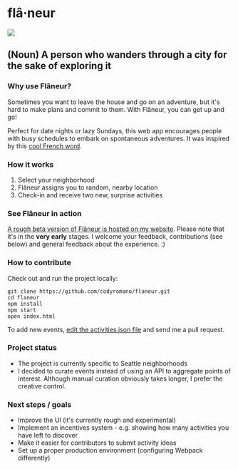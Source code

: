 # flâ·neur
![](https://preview.ibb.co/cWf1Fv/Screen_Shot_2017_05_20_at_2_51_13_PM.png)
## (Noun) A person who wanders through a city for the sake of exploring it

### Why use Flâneur?

Sometimes you want to leave the house and go on an adventure, but it's hard to make plans and commit to them. With Flâneur, you can get up and go!

Perfect for date nights or lazy Sundays, this web app encourages people with busy schedules to embark on spontaneous adventures. It was inspired by this [cool French word](https://www.theparisreview.org/blog/2013/10/17/in-praise-of-the-flaneur/).

### How it works

1. Select your neighborhood
2. Flâneur assigns you to random, nearby location
3. Check-in and receive two new, surprise activities

### See Flâneur in action

[A rough beta version of Flâneur is hosted on my website](http://codyromano.com:8081/flaneur-web/). Please note that it's in the **very early** stages. I welcome your feedback, contributions (see below) and general feedback about the experience. :)

### How to contribute

Check out and run the project locally: 
```
git clone https://github.com/codyromano/flaneur.git
cd flaneur
npm install
npm start
open index.html
```
To add new events, [edit the activities.json file](https://github.com/codyromano/flaneur/blob/master/src/data/activities.json) and send me a pull request.

### Project status

- The project is currently specific to Seattle neighborhoods
- I decided to curate events instead of using an API to aggregate points of interest. Although manual curation obviously takes longer, I prefer the creative control.

### Next steps / goals

- Improve the UI (it's currently rough and experimental)
- Implement an incentives system - e.g. showing how many activities you have left to discover
- Make it easier for contributors to submit activity ideas
- Set up a proper production environment (configuring Webpack differently)
